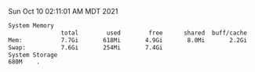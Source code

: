 Sun Oct 10 02:11:01 AM MDT 2021
```bash
System Memory
               total        used        free      shared  buff/cache   available
Mem:           7.7Gi       618Mi       4.9Gi       8.0Mi       2.2Gi       6.7Gi
Swap:          7.6Gi       254Mi       7.4Gi
System Storage
680M	.
```
